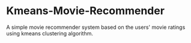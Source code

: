 # Kmeans-Movie-Recommender
A simple movie recommender system based on the users' movie ratings using kmeans clustering algorithm. 
